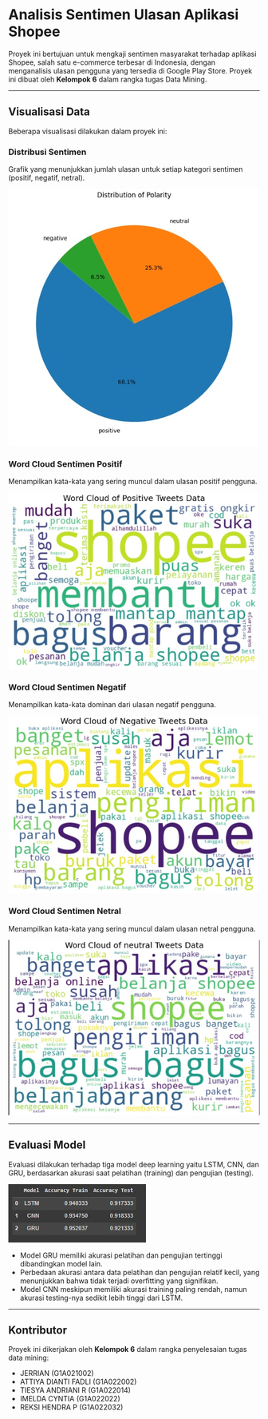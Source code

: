 # Analisis Sentimen Ulasan Aplikasi Shopee

Proyek ini bertujuan untuk mengkaji sentimen masyarakat terhadap aplikasi Shopee, salah satu e-commerce terbesar di Indonesia, dengan menganalisis ulasan pengguna yang tersedia di Google Play Store. Proyek ini dibuat oleh **Kelompok 6** dalam rangka tugas Data Mining.

---

## Visualisasi Data

Beberapa visualisasi dilakukan dalam proyek ini:

### Distribusi Sentimen
Grafik yang menunjukkan jumlah ulasan untuk setiap kategori sentimen (positif, negatif, netral).

![Distribusi Sentimen](gambar/distribusi_sentimen.png)

### Word Cloud Sentimen Positif
Menampilkan kata-kata yang sering muncul dalam ulasan positif pengguna.

![Word Cloud Positif](gambar/wordcloud_positif.png)

### Word Cloud Sentimen Negatif
Menampilkan kata-kata dominan dari ulasan negatif pengguna.

![Word Cloud Negatif](gambar/wordcloud_negatif.png)

### Word Cloud Sentimen Netral
Menampilkan kata-kata yang sering muncul dalam ulasan netral pengguna.

![Word Cloud Positif](gambar/wordcloud_netral.png)

---

## Evaluasi Model

Evaluasi dilakukan terhadap tiga model deep learning yaitu LSTM, CNN, dan GRU, berdasarkan akurasi saat pelatihan (training) dan pengujian (testing).

![Confusion Matrix](gambar/confusion_matrix.png)

- Model GRU memiliki akurasi pelatihan dan pengujian tertinggi dibandingkan model lain.
- Perbedaan akurasi antara data pelatihan dan pengujian relatif kecil, yang menunjukkan bahwa tidak terjadi overfitting yang signifikan.
- Model CNN meskipun memiliki akurasi training paling rendah, namun akurasi testing-nya sedikit lebih tinggi dari LSTM.

---

## Kontributor

Proyek ini dikerjakan oleh **Kelompok 6** dalam rangka penyelesaian tugas data mining:

- JERRIAN (G1A021002)
- ATTIYA DIANTI FADLI (G1A022002)
- TIESYA ANDRIANI R (G1A022014)
- IMELDA CYNTIA (G1A022022)
- REKSI HENDRA P (G1A022032)
